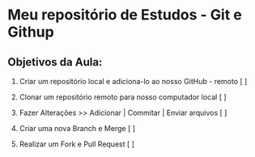 # Meu repositório de Estudos - Git e Githup

## Objetivos da Aula:

1.  Criar um repositório local e adiciona-lo ao nosso GitHub - remoto [ ]

2. Clonar um repositório remoto para nosso computador local [ ]

3. Fazer Alterações >> Adicionar | Commitar | Enviar arquivos [ ]

4. Criar uma nova Branch e Merge [ ]

5. Realizar um Fork e Pull Request  [ ]
